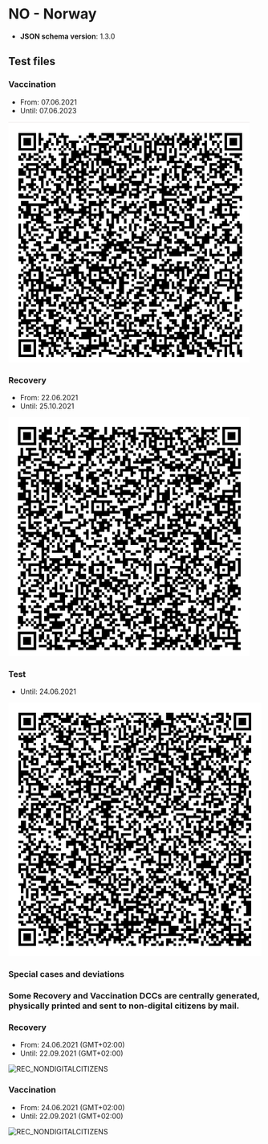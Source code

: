 # NO - Norway

* **JSON schema version**: 1.3.0

## Test files

### Vaccination
* From: 07.06.2021
* Until: 07.06.2023

![VAC](VAC.png)


### Recovery
* From: 22.06.2021
* Until: 25.10.2021

![REC](REC.png)

### Test
* Until: 24.06.2021

![Test](TEST.png)


### Special cases and deviations

### Some Recovery and Vaccination DCCs are centrally generated, physically printed and sent to non-digital citizens by mail.

### Recovery
* From: 24.06.2021 (GMT+02:00)
* Until: 22.09.2021 (GMT+02:00)

![REC_NONDIGITALCITIZENS](REC_NONDIGITALCITIZENS.png)

### Vaccination
* From: 24.06.2021 (GMT+02:00)
* Until: 22.09.2021 (GMT+02:00)

![REC_NONDIGITALCITIZENS](REC_NONDIGITALCITIZENS.png)
